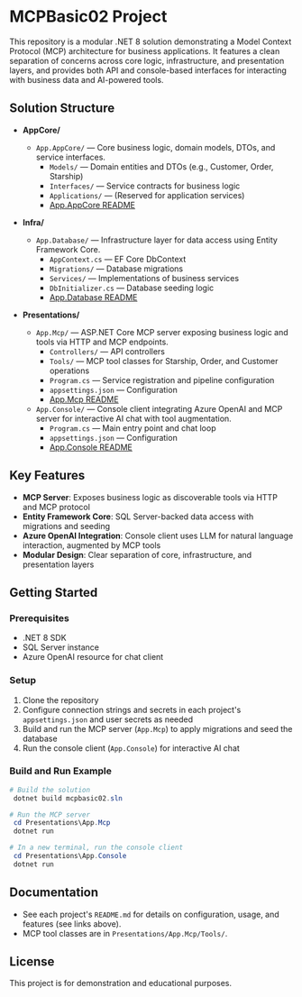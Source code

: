 # MCPBasic02 Project

This repository is a modular .NET 8 solution demonstrating a Model Context Protocol (MCP) architecture for business applications. It features a clean separation of concerns across core logic, infrastructure, and presentation layers, and provides both API and console-based interfaces for interacting with business data and AI-powered tools.

## Solution Structure

- **AppCore/**
  - `App.AppCore/` — Core business logic, domain models, DTOs, and service interfaces.
    - `Models/` — Domain entities and DTOs (e.g., Customer, Order, Starship)
    - `Interfaces/` — Service contracts for business logic
    - `Applications/` — (Reserved for application services)
    - [App.AppCore README](AppCore/App.AppCore/README.md)

- **Infra/**
  - `App.Database/` — Infrastructure layer for data access using Entity Framework Core.
    - `AppContext.cs` — EF Core DbContext
    - `Migrations/` — Database migrations
    - `Services/` — Implementations of business services
    - `DbInitializer.cs` — Database seeding logic
    - [App.Database README](Infra/App.Database/README.md)

- **Presentations/**
  - `App.Mcp/` — ASP.NET Core MCP server exposing business logic and tools via HTTP and MCP endpoints.
    - `Controllers/` — API controllers
    - `Tools/` — MCP tool classes for Starship, Order, and Customer operations
    - `Program.cs` — Service registration and pipeline configuration
    - `appsettings.json` — Configuration
    - [App.Mcp README](Presentations/App.Mcp/README.md)
  - `App.Console/` — Console client integrating Azure OpenAI and MCP server for interactive AI chat with tool augmentation.
    - `Program.cs` — Main entry point and chat loop
    - `appsettings.json` — Configuration
    - [App.Console README](Presentations/App.Console/README.md)

## Key Features
- **MCP Server**: Exposes business logic as discoverable tools via HTTP and MCP protocol
- **Entity Framework Core**: SQL Server-backed data access with migrations and seeding
- **Azure OpenAI Integration**: Console client uses LLM for natural language interaction, augmented by MCP tools
- **Modular Design**: Clear separation of core, infrastructure, and presentation layers

## Getting Started

### Prerequisites
- .NET 8 SDK
- SQL Server instance
- Azure OpenAI resource for chat client

### Setup
1. Clone the repository
2. Configure connection strings and secrets in each project's `appsettings.json` and user secrets as needed
3. Build and run the MCP server (`App.Mcp`) to apply migrations and seed the database
4. Run the console client (`App.Console`) for interactive AI chat

### Build and Run Example
```powershell
# Build the solution
 dotnet build mcpbasic02.sln

# Run the MCP server
 cd Presentations\App.Mcp
 dotnet run

# In a new terminal, run the console client
 cd Presentations\App.Console
 dotnet run
```

## Documentation
- See each project's `README.md` for details on configuration, usage, and features (see links above).
- MCP tool classes are in `Presentations/App.Mcp/Tools/`.

## License
This project is for demonstration and educational purposes.
